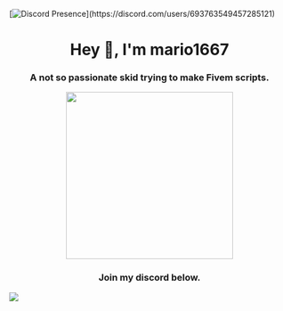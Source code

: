 [![Discord Presence](https://lanyard.cnrad.dev/api/693763549457285121?idleMessage=Probably%20doutside%20with%20friends...)](https://discord.com/users/693763549457285121)
<h1 align="center">Hey 👋, I'm mario1667</h1>
<h3 align="center">A not so passionate skid trying to make Fivem scripts.</h3>
<p align="center">
  <img width="300" height="300" src="https://cdn.discordapp.com/attachments/693772528413311026/988187185247305768/BK_8.png">
</p>
<h3 align="center">Join my discord below.</h3>
<img src="https://readme-typing-svg.demolab.com/?font=light+300&duration=4500&pause=800&width=435&lines=discord.gg%2Fbk5m;fivem+semi-pro+dev;bk+leaks+owner;fivem+cheater"><br>
